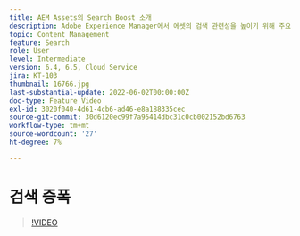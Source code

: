 ```yaml
---
title: AEM Assets의 Search Boost 소개
description: Adobe Experience Manager에서 에셋의 검색 관련성을 높이기 위해 주요 단어와 구를 추가하는 방법을 알아봅니다.
topic: Content Management
feature: Search
role: User
level: Intermediate
version: 6.4, 6.5, Cloud Service
jira: KT-103
thumbnail: 16766.jpg
last-substantial-update: 2022-06-02T00:00:00Z
doc-type: Feature Video
exl-id: 3020f040-4d61-4cb6-ad46-e8a188335cec
source-git-commit: 30d6120ec99f7a95414dbc31c0cb002152bd6763
workflow-type: tm+mt
source-wordcount: '27'
ht-degree: 7%

---
```


# 검색 증폭

>[!VIDEO](https://video.tv.adobe.com/v/16766?quality=12&learn=on)

